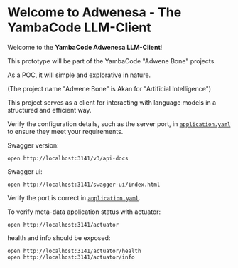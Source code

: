 # Welcome to Adwenesa - The YambaCode LLM-Client

Welcome to the **YambaCode Adwenesa LLM-Client**! 

This prototype will be part of the YambaCode "Adwene Bone" projects.

As a POC, it will simple and explorative in nature. 

(The project name "Adwene Bone" is Akan for "Artificial Intelligence") 

This project serves as a client for interacting with language models in a structured and efficient way. 

Verify the configuration details, such as the server port, in [`application.yaml`](application.yaml) to ensure they meet your requirements.


Swagger version:
```shell
open http://localhost:3141/v3/api-docs
```
Swagger ui:
```shell
open http://localhost:3141/swagger-ui/index.html
```
Verify the port is correct in [`application.yaml`](src/main/resources/application.yaml).

To verify meta-data application status with actuator:
```shell
open http://localhost:3141/actuator
```
health and info should be exposed:
```shell
open http://localhost:3141/actuator/health
open http://localhost:3141/actuator/info
```



